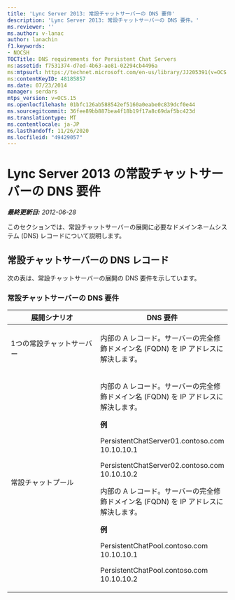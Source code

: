 ```yaml
---
title: 'Lync Server 2013: 常設チャットサーバーの DNS 要件'
description: 'Lync Server 2013: 常設チャットサーバーの DNS 要件。'
ms.reviewer: ''
ms.author: v-lanac
author: lanachin
f1.keywords:
- NOCSH
TOCTitle: DNS requirements for Persistent Chat Servers
ms:assetid: f7531374-d7ed-4b63-ae81-02294cb4496a
ms:mtpsurl: https://technet.microsoft.com/en-us/library/JJ205391(v=OCS.15)
ms:contentKeyID: 48185857
ms.date: 07/23/2014
manager: serdars
mtps_version: v=OCS.15
ms.openlocfilehash: 01bfc126ab588542ef5160a0eabe0c839dcf0e44
ms.sourcegitcommit: 36fee89bb887bea4f18b19f17a8c69daf5bc423d
ms.translationtype: MT
ms.contentlocale: ja-JP
ms.lasthandoff: 11/26/2020
ms.locfileid: "49429057"
---
```

# <a name="dns-requirements-for-persistent-chat-servers-in-lync-server-2013"></a>Lync Server 2013 の常設チャットサーバーの DNS 要件

<div data-xmlns="http://www.w3.org/1999/xhtml">

<div class="topic" data-xmlns="http://www.w3.org/1999/xhtml" data-msxsl="urn:schemas-microsoft-com:xslt" data-cs="https://msdn.microsoft.com/">

<div data-asp="https://msdn2.microsoft.com/asp">



</div>

<div id="mainSection">

<div id="mainBody">

<span> </span>

_**最終更新日:** 2012-06-28_

このセクションでは、常設チャットサーバーの展開に必要なドメインネームシステム (DNS) レコードについて説明します。

<div>

## <a name="dns-records-for-persistent-chat-servers"></a>常設チャットサーバーの DNS レコード

次の表は、常設チャットサーバーの展開の DNS 要件を示しています。

### <a name="dns-requirements-for-a-persistent-chat-server"></a>常設チャットサーバーの DNS 要件

<table>
<colgroup>
<col style="width: 50%" />
<col style="width: 50%" />
</colgroup>
<thead>
<tr class="header">
<th>展開シナリオ</th>
<th>DNS 要件</th>
</tr>
</thead>
<tbody>
<tr class="odd">
<td><p>1つの常設チャットサーバー</p></td>
<td><p>内部の A レコード。サーバーの完全修飾ドメイン名 (FQDN) を IP アドレスに解決します。</p></td>
</tr>
<tr class="even">
<td><p>常設チャットプール</p></td>
<td><p>内部の A レコード。サーバーの完全修飾ドメイン名 (FQDN) を IP アドレスに解決します。</p>
<p><strong>例</strong></p>
<p>PersistentChatServer01.contoso.com 10.10.10.1</p>
<p>PersistentChatServer02.contoso.com 10.10.10.2</p>
<p>内部の A レコード。サーバーの完全修飾ドメイン名 (FQDN) を IP アドレスに解決します。</p>
<p><strong>例</strong></p>
<p>PersistentChatPool.contoso.com 10.10.10.1</p>
<p>PersistentChatPool.contoso.com 10.10.10.2</p></td>
</tr>
</tbody>
</table>


</div>

</div>

<span> </span>

</div>

</div>

</div>

